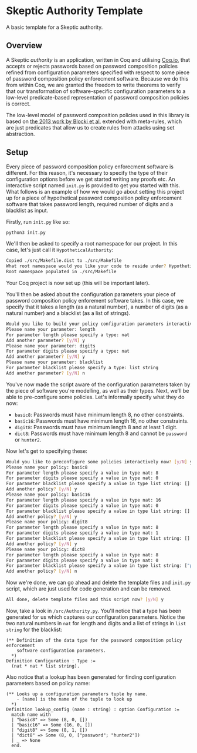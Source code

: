 # Skeptic Authority Template
A basic template for a Skeptic authority.

## Overview
A Skeptic _authority_ is an application, written in Coq and utilising [Coq.io](http://coq.io/), that accepts or rejects passwords based on password composition policies refined from  configuration parameters specified with respect to some piece of password composition policy enforecment software. Because we do this from within Coq, we are granted the freedom to write theorems to verify that our transformation of software-specific configuration parameters to a low-level predicate-based representation of password composition policies is correct.

The low-level model of password composition policies used in this library is based on [the 2013 work by Blocki et al.](https://arxiv.org/pdf/1302.5101.pdf) extended with meta-rules, which are just predicates that allow us to create rules from attacks using set abstraction.

## Setup
Every piece of password composition policy enforecment software is different. For this reason, it's necessary to specify the type of their configuration options before we get started writing any proofs etc. An interactive script named `init.py` is provided to get you started with this. What follows is an example of how we would go about setting this project up for a piece of hypothetical password composition policy enforcement software that takes password length, required number of digits and a blacklist as input.

Firstly, run `init.py` like so:

```bash
python3 init.py
```

We'll then be asked to specify a root namespace for our project. In this case, let's just call it `HypotheticalAuthority`:

```bash
Copied ./src/Makefile.dist to ./src/Makefile
What root namespace would you like your code to reside under? HypotheticalAuthority
Root namespace populated in ./src/Makefile
```

Your Coq project is now set up (this will be important later).

You'll then be asked about the configuration parameters your piece of password composition policy enforement software takes. In this case, we specify that it takes a length (as a natural number), a number of digits (as a natural number) and a blacklist (as a list of strings).

```bash
Would you like to build your policy configuration parameters interactively now? [y/N] y
Please name your parameter: length
For parameter length please specify a type: nat
Add another parameter? [y/N] y
Please name your parameter: digits
For parameter digits please specify a type: nat
Add another parameter? [y/N] y
Please name your parameter: blacklist
For parameter blacklist please specify a type: list string
Add another parameter? [y/N] n
```

You've now made the script aware of the configuration parameters taken by the piece of software you're modelling, as well as their types. Next, we'll be able to pre-configure some policies. Let's informally specify what they do now:

* `basic8`: Passwords must have minimum length 8, no other constraints.
* `basic16`: Passwords must have minimum  length 16, no other constraints.
* `digit8`: Passwords must have minimum length 8 and at least 1 digit.
* `dict8`: Passwords must have minimum length 8 and cannot be `password` or `hunter2`.

Now let's get to specifying these:

```bash
Would you like to preconfigure some policies interactively now? [y/N] y
Please name your policy: basic8
For parameter length please specify a value in type nat: 8
For parameter digits please specify a value in type nat: 0
For parameter blacklist please specify a value in type list string: []
Add another policy? [y/N] y
Please name your policy: basic16
For parameter length please specify a value in type nat: 16
For parameter digits please specify a value in type nat: 0
For parameter blacklist please specify a value in type list string: []
Add another policy? [y/N] y
Please name your policy: digit8
For parameter length please specify a value in type nat: 8
For parameter digits please specify a value in type nat: 1
For parameter blacklist please specify a value in type list string: []
Add another policy? [y/N] y
Please name your policy: dict8
For parameter length please specify a value in type nat: 8
For parameter digits please specify a value in type nat: 0
For parameter blacklist please specify a value in type list string: ["password"; "hunter2"]
Add another policy? [y/N] n
```

Now we're done, we can go ahead and delete the template files and `init.py` script, which are just used for code generation and can be removed.

```bash
All done, delete template files and this script now? [y/N] y
```

Now, take a look in `/src/Authority.py`. You'll notice that a type has been generated for us which captures our configuration parameters. Notice the two natural numbers in `nat` for length and digits and a list of strings in `list string` for the blacklist:

```coq
(** Definition of the data type for the password composition policy enforcement
    software configuration parameters.
  *)
Definition Configuration : Type :=
  (nat * nat * list string).
```

Also notice that a lookup has been generated for finding configuration parameters based on policy name:

```Coq
(** Looks up a configuration parameters tuple by name.
    - [name] is the name of the tuple to look up
  *)
Definition lookup_config (name : string) : option Configuration :=
  match name with
  | "basic8" => Some (8, 0, [])
  | "basic16" => Some (16, 0, [])
  | "digit8" => Some (8, 1, [])
  | "dict8" => Some (8, 0, ["password"; "hunter2"])
  | _ => None
  end.
```

